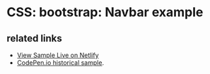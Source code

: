 # CSS: bootstrap: Navbar example

## related links

* [View Sample Live on Netlify](https://rasx-node-js.netlify.com/css-bootstrap-navbar/)
* [CodePen.io historical sample](https://codepen.io/rasx/pen/ZGGWVE).
